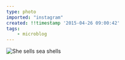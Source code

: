 ```yaml
---
type: photo
imported: "instagram"
created: !!timestamp '2015-04-26 09:00:42'
tags:
    - microblog
---
```

![She sells sea shells](/media/images/photos/2015/04/50279dfa29e4db11c0b96e16c1e60b69.jpg)


